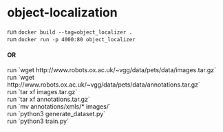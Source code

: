 # object-localization
run `docker build --tag=object_localizer .` <br>
run `docker run -p 4000:80 object_localizer` <br>
<h4> OR </h4>
run `wget http://www.robots.ox.ac.uk/~vgg/data/pets/data/images.tar.gz` <br>
run `wget http://www.robots.ox.ac.uk/~vgg/data/pets/data/annotations.tar.gz` <br>
run `tar xf images.tar.gz` <br>
run `tar xf annotations.tar.gz` <br>
run `mv annotations/xmls/* images/` <br>
run `python3 generate_dataset.py` <br>
run `python3 train.py` <br>

